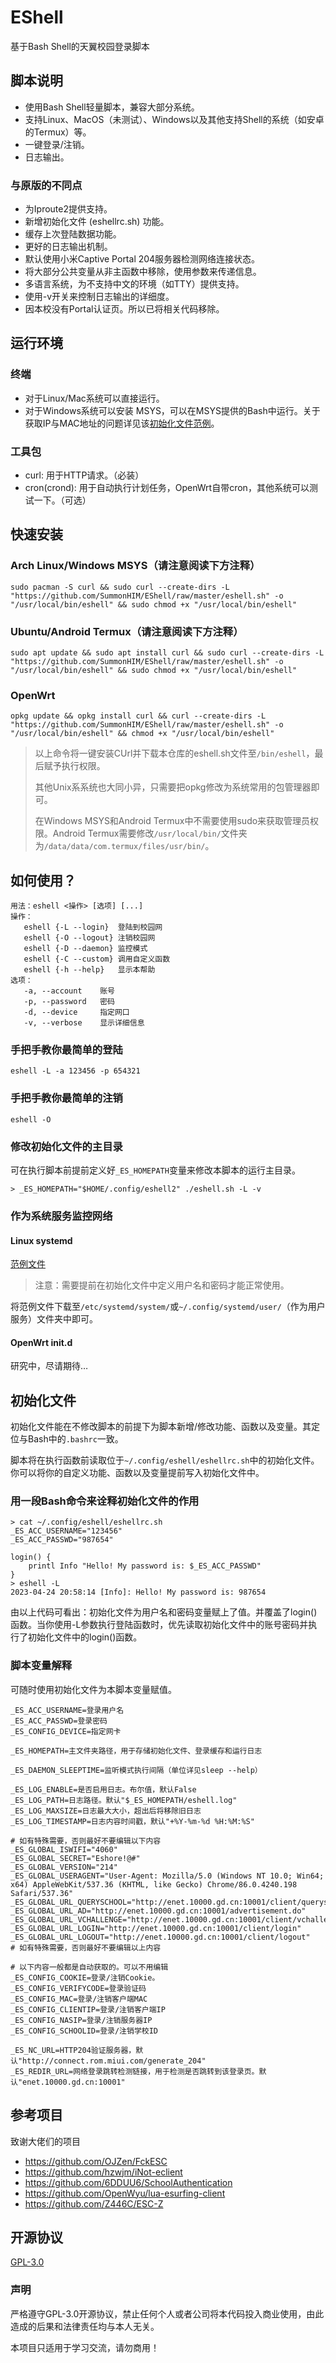 # EShell
基于Bash Shell的天翼校园登录脚本

## 脚本说明
- 使用Bash Shell轻量脚本，兼容大部分系统。
- 支持Linux、MacOS（未测试）、Windows以及其他支持Shell的系统（如安卓的Termux）等。
- 一键登录/注销。
- 日志输出。

### 与原版的不同点
- 为Iproute2提供支持。
- 新增初始化文件 (eshellrc.sh) 功能。
- 缓存上次登陆数据功能。
- 更好的日志输出机制。
- 默认使用小米Captive Portal 204服务器检测网络连接状态。
- 将大部分公共变量从非主函数中移除，使用参数来传递信息。
- 多语言系统，为不支持中文的环境（如TTY）提供支持。
- 使用-v开关来控制日志输出的详细度。
- 因本校没有Portal认证页。所以已将相关代码移除。

## 运行环境
### 终端
- 对于Linux/Mac系统可以直接运行。
- 对于Windows系统可以安装 MSYS，可以在MSYS提供的Bash中运行。关于获取IP与MAC地址的问题详见该[初始化文件范例](/sample/windows-net-tools/eshellrc.sh)。

### 工具包
- curl: 用于HTTP请求。（必装）
- cron(crond): 用于自动执行计划任务，OpenWrt自带cron，其他系统可以测试一下。（可选）

## 快速安装
### Arch Linux/Windows MSYS（请注意阅读下方注释）
```Shell
sudo pacman -S curl && sudo curl --create-dirs -L "https://github.com/SummonHIM/EShell/raw/master/eshell.sh" -o "/usr/local/bin/eshell" && sudo chmod +x "/usr/local/bin/eshell"
```

### Ubuntu/Android Termux（请注意阅读下方注释）
```Shell
sudo apt update && sudo apt install curl && sudo curl --create-dirs -L "https://github.com/SummonHIM/EShell/raw/master/eshell.sh" -o "/usr/local/bin/eshell" && sudo chmod +x "/usr/local/bin/eshell"
```

### OpenWrt
```Shell
opkg update && opkg install curl && curl --create-dirs -L "https://github.com/SummonHIM/EShell/raw/master/eshell.sh" -o "/usr/local/bin/eshell" && chmod +x "/usr/local/bin/eshell"
```

> 以上命令将一键安装CUrl并下载本仓库的eshell.sh文件至`/bin/eshell`，最后赋予执行权限。
> 
> 其他Unix系系统也大同小异，只需要把opkg修改为系统常用的包管理器即可。
> 
> 在Windows MSYS和Android Termux中不需要使用sudo来获取管理员权限。Android Termux需要修改`/usr/local/bin/`文件夹为`/data/data/com.termux/files/usr/bin/`。

## 如何使用？
```
用法：eshell <操作> [选项] [...]
操作：
   eshell {-L --login}	登陆到校园网
   eshell {-O --logout}	注销校园网
   eshell {-D --daemon}	监控模式
   eshell {-C --custom}	调用自定义函数
   eshell {-h --help}	显示本帮助
选项：
   -a, --account	账号
   -p, --password	密码
   -d, --device		指定网口
   -v, --verbose	显示详细信息
```

### 手把手教你最简单的登陆
```Shell
eshell -L -a 123456 -p 654321
```

### 手把手教你最简单的注销
```Shell
eshell -O
```

### 修改初始化文件的主目录
可在执行脚本前提前定义好`_ES_HOMEPATH`变量来修改本脚本的运行主目录。
```
> _ES_HOMEPATH="$HOME/.config/eshell2" ./eshell.sh -L -v
```

### 作为系统服务监控网络
#### Linux systemd
[范例文件](/sample/linux-systemd/eshell.service)

> 注意：需要提前在初始化文件中定义用户名和密码才能正常使用。

将范例文件下载至`/etc/systemd/system/`或`~/.config/systemd/user/`（作为用户服务）文件夹中即可。

#### OpenWrt init.d
研究中，尽请期待…

## 初始化文件
初始化文件能在不修改脚本的前提下为脚本新增/修改功能、函数以及变量。其定位与Bash中的`.bashrc`一致。

脚本将在执行函数前读取位于`~/.config/eshell/eshellrc.sh`中的初始化文件。你可以将你的自定义功能、函数以及变量提前写入初始化文件中。

### 用一段Bash命令来诠释初始化文件的作用
```Shell
> cat ~/.config/eshell/eshellrc.sh
_ES_ACC_USERNAME="123456"
_ES_ACC_PASSWD="987654"

login() {
    printl Info "Hello! My password is: $_ES_ACC_PASSWD"
}
> eshell -L
2023-04-24 20:58:14 [Info]: Hello! My password is: 987654
```
由以上代码可看出：初始化文件为用户名和密码变量赋上了值。并覆盖了login()函数。当你使用-L参数执行登陆函数时，优先读取初始化文件中的账号密码并执行了初始化文件中的login()函数。

### 脚本变量解释

可随时使用初始化文件为本脚本变量赋值。
```Shell
_ES_ACC_USERNAME=登录用户名
_ES_ACC_PASSWD=登录密码
_ES_CONFIG_DEVICE=指定网卡

_ES_HOMEPATH=主文件夹路径，用于存储初始化文件、登录缓存和运行日志

_ES_DAEMON_SLEEPTIME=监听模式执行间隔（单位详见sleep --help）

_ES_LOG_ENABLE=是否启用日志。布尔值，默认False
_ES_LOG_PATH=日志路径。默认"$_ES_HOMEPATH/eshell.log"
_ES_LOG_MAXSIZE=日志最大大小，超出后将移除旧日志
_ES_LOG_TIMESTAMP=日志内容时间戳，默认"+%Y-%m-%d %H:%M:%S"

# 如有特殊需要，否则最好不要编辑以下内容
_ES_GLOBAL_ISWIFI="4060"
_ES_GLOBAL_SECRET="Eshore!@#"
_ES_GLOBAL_VERSION="214"
_ES_GLOBAL_USERAGENT="User-Agent: Mozilla/5.0 (Windows NT 10.0; Win64; x64) AppleWebKit/537.36 (KHTML, like Gecko) Chrome/86.0.4240.198 Safari/537.36"
_ES_GLOBAL_URL_QUERYSCHOOL="http://enet.10000.gd.cn:10001/client/queryschool"
_ES_GLOBAL_URL_AD="http://enet.10000.gd.cn:10001/advertisement.do"
_ES_GLOBAL_URL_VCHALLENGE="http://enet.10000.gd.cn:10001/client/vchallenge"
_ES_GLOBAL_URL_LOGIN="http://enet.10000.gd.cn:10001/client/login"
_ES_GLOBAL_URL_LOGOUT="http://enet.10000.gd.cn:10001/client/logout"
# 如有特殊需要，否则最好不要编辑以上内容

# 以下内容一般都是自动获取的。可以不用编辑
_ES_CONFIG_COOKIE=登录/注销Cookie。
_ES_CONFIG_VERIFYCODE=登录验证码
_ES_CONFIG_MAC=登录/注销客户端MAC
_ES_CONFIG_CLIENTIP=登录/注销客户端IP
_ES_CONFIG_NASIP=登录/注销服务器IP
_ES_CONFIG_SCHOOLID=登录/注销学校ID

_ES_NC_URL=HTTP204验证服务器，默认"http://connect.rom.miui.com/generate_204"
_ES_REDIR_URL=网络登录跳转检测链接，用于检测是否跳转到该登录页。默认"enet.10000.gd.cn:10001"
```

## 参考项目
致谢大佬们的项目
- https://github.com/OJZen/FckESC
- https://github.com/hzwjm/iNot-eclient
- https://github.com/6DDUU6/SchoolAuthentication
- https://github.com/OpenWyu/lua-esurfing-client
- https://github.com/Z446C/ESC-Z

## 开源协议
[GPL-3.0](/LICENSE)

### 声明
严格遵守GPL-3.0开源协议，禁止任何个人或者公司将本代码投入商业使用，由此造成的后果和法律责任均与本人无关。

本项目只适用于学习交流，请勿商用！

